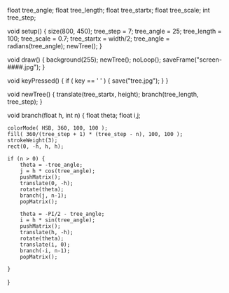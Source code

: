 float tree_angle;
float tree_length;
float tree_startx;
float tree_scale;
int tree_step;

 
void setup() {
    size(800, 450);
    tree_step = 7;
    tree_angle = 25;
    tree_length = 100;
    tree_scale = 0.7;
    tree_startx = width/2;
    tree_angle = radians(tree_angle);
    newTree();
}
 
void draw() {
    background(255);
    newTree();
    noLoop();
    saveFrame("screen-####.jpg");
}
 
void keyPressed() {
    if ( key == ' ' ) {
        save("tree.jpg");
  }
}
 
void newTree() {
    translate(tree_startx, height);
    branch(tree_length, tree_step);
}
 


void branch(float h, int n) {
    float theta;
    float i,j;

    colorMode( HSB, 360, 100, 100 ); 
    fill( 360/(tree_step + 1) * (tree_step - n), 100, 100 );
    strokeWeight(3);
    rect(0, -h, h, h);
    
    if (n > 0) {
        theta = -tree_angle;
        j = h * cos(tree_angle);
        pushMatrix();
        translate(0, -h);
        rotate(theta);        
        branch(j, n-1);
        popMatrix();
        
        theta = -PI/2 - tree_angle;
        i = h * sin(tree_angle);
        pushMatrix();
        translate(h, -h);
        rotate(theta);
        translate(i, 0);
        branch(-i, n-1);
        popMatrix(); 

    }
}
